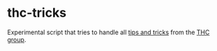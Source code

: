 # thc-tricks

Experimental script that tries to handle all [tips and tricks](https://tinyurl.com/thctips) from the [THC group](https://www.thc.org/).